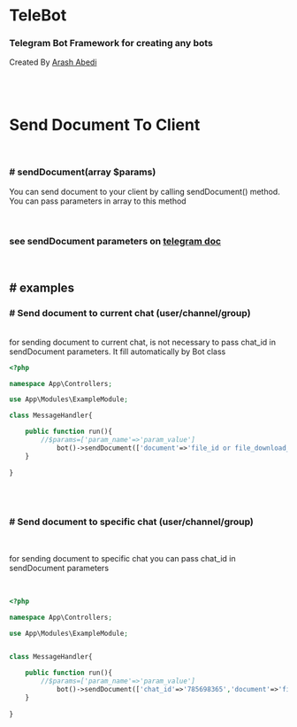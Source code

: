 # TeleBot
### Telegram Bot Framework for creating any bots 

Created By [Arash Abedi](https://arashabedii.github.io)

<br/>
<br/>

# Send Document To Client

<br>

### # sendDocument(array $params)

You can send document to your client by calling sendDocument() method. <br>
You can pass parameters in array to this method

<br>

### see sendDocument parameters on [telegram doc](https://core.telegram.org/bots/api#senddocument)

<br>

## # examples


### # Send document to current chat (user/channel/group)
<br>
for sending document to current chat, is not necessary to pass chat_id in sendDocument parameters. It fill automatically by Bot class

<br>

```php
<?php

namespace App\Controllers;

use App\Modules\ExampleModule;

class MessageHandler{

    public function run(){
        //$params=['param_name'=>'param_value']
            bot()->sendDocument(['document'=>'file_id or file_download_link']); //send document to current chat
    }
   
}

```
<br>
<br>

### # Send document to specific chat (user/channel/group)
<br>

for sending document to specific chat you can pass chat_id in sendDocument parameters

<br>

```php
<?php

namespace App\Controllers;

use App\Modules\ExampleModule;


class MessageHandler{

    public function run(){
        //$params=['param_name'=>'param_value']
            bot()->sendDocument(['chat_id'=>'785698365','document'=>'file_id or file_download_link']); //send document to specific chat by chat_id
    }
   
}

```
